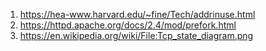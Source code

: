 1. https://hea-www.harvard.edu/~fine/Tech/addrinuse.html
1. https://httpd.apache.org/docs/2.4/mod/prefork.html
1. https://en.wikipedia.org/wiki/File:Tcp_state_diagram.png
